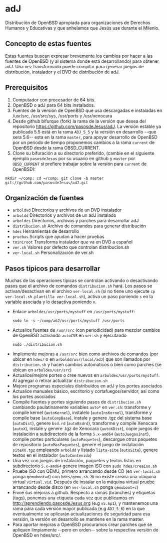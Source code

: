 adJ
===

Distribución de OpenBSD apropiada para organizaciones de Derechos Humanos 
y Educativas y que anhelamos que Jesús use durante el Milenio.


Concepto de estas fuentes
-------------------------

Estas fuentes buscan expresar brevemente los cambios por hacer a las fuentes de OpenBSD (y al sistema donde está desarrollando) para obtener adJ.  Una vez transformado puede compilar para generar juegos de distribución, instalador y el DVD de distribución de adJ.


Prerequisitos
-------------

1. Computador con procesador de 64 bits.
2. OpenBSD o adJ para 64 bits instalados.
3. Fuentes de la versión de OpenBSD que usa descargadas e instaladas en /usr/src, /usr/src/sys, /usr/ports y /usr/xenocara
4. Desde github bifurque (fork) la rama de la versión que desea del repositorio https://github.com/pasosdeJesus/adJ.  La versión estable ya publicada 5.5 está en la rama ```ADJ_5_5``` y la versión en desarrollo --que sera 5.6-- esta en la rama ```master```, para apoyar desarrollo de OpenBSD por un periodo de tiempo proponemos cambios a la rama ```current``` de OpenBSD desde la rama OBSD_CURRENT.
4. Clone su bifuración a su directorio preferido, (cambie en el siguiente ejemplo ```pasosdeJesus``` por su usuario en github y ```master``` por ```OBSD_CURRENT``` si prefiere trabajar sobre la versión para ```current``` de OpenBSD):
```
mkdir ~/comp; cd ~/comp; git clone -b master git://github.com/pasosdeJesus/adJ.git
```


Organización de fuentes
-----------------------

- ```arboldvd```   Directorios y archivos de un DVD instalador
- ```arboldd```    Directorios y archivos de un adJ instalado
- ```arboldes```   Directorios, archivos y parches para desarrollar adJ
- ```distribucion.sh```	Archivo de comandos para generar distribución
- ```hdes```       Herramientas de desarrollo
- ```pruebas```    Scripts que ayudan a hacer pruebas
- ```tminiroot```  Transforma instalador que va en DVD a español
- ```ver.sh```     Valores por defecto que controlan distribucion.sh
- ```ver-local.sh```		Personalización de ver.sh



Pasos típicos para desarrollar
------------------------------

Muchas de las operaciones típicas se controlan activando o desactivando pasos 
que el archivo de comandos ```distribucion.sh``` hará.  Los pasos se 
activan/desactivan en el archivo ```ver-local.sh``` (si no tiene uno ejecute 
```cp ver-local.sh.plantilla ver-local.sh```), activa un paso poniendo ```s``` 
en la variable asociada y lo desactiva poniendo ```n```.

* Enlace ```arboldes/usr/ports/mystuff``` en ```/usr/ports/mystuff```:  
	```
	sudo ln -s ~/comp/adJ/usr/ports/mystuff /usr/ports
	```
* Actualice fuentes de ```/usr/src``` (con periodicidad) para mezclar cambios de OpenBSD activando ```autoCVS``` en ```ver.sh``` y ejecutando 
	```
	sudo ./distribucion.sh
	```
* Implemente mejoras a ```/usr/src``` bien como archivos de comandos (por ubicar en ```hdes/``` o en ```arboldd/usr/local/adJ```) que son llamados por ```distribucion.sh``` y hacen cambios automáticos  o bien como parches (se ubican en ```arboldes/usr/src```)
* Actualice/mejore portes o cree nuevos en ```arboldes/usr/ports/mystuff```.  Al agregar o retirar actualizar ```distribucion.sh```
* Mejore programas especiales distribuidos en adJ y los portes asociados
* Actualice manuales básico, escritorio y cortafuegos/servidor, así como los portes asociados
* Compile fuentes y portes siguiendo pasos de ```distribucion.sh``` cambiando paulatinamente variables ```auto*``` en ```ver.sh```: transforme y compile kernel (```autoKernel```), instalelo (```autoInsKernel```), transforme y compile base (```autoCompBase```), instale y genere .tgz del sistema base (```autoDist```), genere ```bsd.rd``` (```autoBsdrd```), transforme y compile Xenocara (```autoX```), instale y genere .tgz de Xenocara (```autoXDist```), copie juegos de instalación a subdirectorio de la forma ```5.x-amd64``` (```autoJuegosInst```), compile portes particulares (```autoPaquetes```), descargue otros paquetes de repositorio (```autoMasPaquetes```), genere el juego de instalación ```siteXX.tgz``` empleando ```arboldd``` y listado ```lista-site``` (```autoSite```), genere textos en el instalador (```autoContenido```)
* Una vez con juegos de instalación, paquetes y textos listos en subdirectorio ```5.x-amd64``` genere imagen ISO con ```sudo hdes/creaiso.sh```
* Pruebe ISO con QEMU, primero arrancando desde CD (en ```ver-local.sh``` ponga ```qemuboot=d```) con ```hdes/qemu.sh```.  Si no existe creara una máquina virtual ```virtual.vid```.  Después de instalar en la máquina virtual pruebe arrancando desde disco (en ```ver-local.sh``` ponga ```qemuboot=c```)
* Envie sus mejoras a github.  Respecto a ramas (branches) y etiquetas (tags), ponemos una etiqueta cada vez que publicamos en http://aprendiendo.pasosdeJesus.org (e.g ```v5.6p1```), y mantenemos una rama para cada versión mayor publicada (e.g ```ADJ_5_6```) en la que eventualmente se aplicarán actualizaciones de seguridad para esa versión, la versión en desarrollo se mantiene en la rama master.  
* Para aportar mejoras a OpenBSD procuramos crear parches que se apliquen limpiamente --pero en orden-- sobre la respectiva versión de OpenBSD en hdes/src/.

